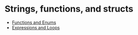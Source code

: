 # Strings, functions, and structs

- [Functions and Enums](./01-functions-and-enums)
- [Expressions and Loops](./02-expressions-and-loops)
